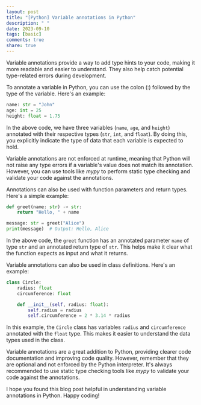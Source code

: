 ```yaml
---
layout: post
title: "[Python] Variable annotations in Python"
description: " "
date: 2023-09-10
tags: [basic]
comments: true
share: true
---
```


Variable annotations provide a way to add type hints to your code, making it more readable and easier to understand. They also help catch potential type-related errors during development.

To annotate a variable in Python, you can use the colon (:) followed by the type of the variable. Here's an example:

```python
name: str = "John"
age: int = 25
height: float = 1.75
```

In the above code, we have three variables (`name`, `age`, and `height`) annotated with their respective types (`str`, `int`, and `float`). By doing this, you explicitly indicate the type of data that each variable is expected to hold.

Variable annotations are not enforced at runtime, meaning that Python will not raise any type errors if a variable's value does not match its annotation. However, you can use tools like *mypy* to perform static type checking and validate your code against the annotations.

Annotations can also be used with function parameters and return types. Here's a simple example:

```python
def greet(name: str) -> str:
    return "Hello, " + name

message: str = greet("Alice")
print(message)  # Output: Hello, Alice
```

In the above code, the `greet` function has an annotated parameter `name` of type `str` and an annotated return type of `str`. This helps make it clear what the function expects as input and what it returns.

Variable annotations can also be used in class definitions. Here's an example:

```python
class Circle:
    radius: float
    circumference: float

    def __init__(self, radius: float):
        self.radius = radius
        self.circumference = 2 * 3.14 * radius
```

In this example, the `Circle` class has variables `radius` and `circumference` annotated with the `float` type. This makes it easier to understand the data types used in the class.

Variable annotations are a great addition to Python, providing clearer code documentation and improving code quality. However, remember that they are optional and not enforced by the Python interpreter. It's always recommended to use static type checking tools like *mypy* to validate your code against the annotations.

I hope you found this blog post helpful in understanding variable annotations in Python. Happy coding!